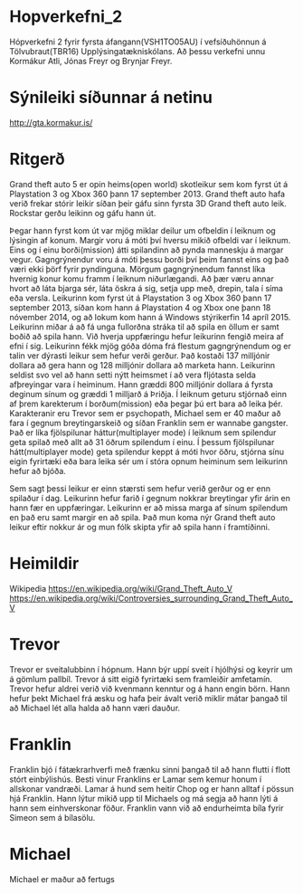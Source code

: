 # Hopverkefni_2
Hópverkefni 2 fyrir fyrsta áfangann(VSH1TO05AU) í vefsíðuhönnun á Tölvubraut(TBR16) Upplýsingatækniskólans.
Að þessu verkefni unnu Kormákur Atli, Jónas Freyr og Brynjar Freyr.
# Sýnileiki síðunnar á netinu
http://gta.kormakur.is/

# Ritgerð
Grand theft auto 5 er opin heims(open world) skotleikur sem kom fyrst út á Playstation 3 og Xbox 360 þann 17 september 2013. Grand theft auto hafa verið frekar stórir leikir síðan þeir gáfu sinn fyrsta 3D Grand theft auto leik. Rockstar gerðu leikinn og gáfu hann út. 

Þegar hann fyrst kom út var mjög miklar deilur um ofbeldin í leiknum og lýsingin af konum. Margir voru á móti því hversu mikið ofbeldi var í leiknum. Eins og í einu borði(mission) átti spilandinn að pynda manneskju á margar vegur. Gagngrýnendur voru á móti þessu borði því þeim fannst eins og það væri ekki þörf fyrir pyndinguna. Mörgum gagngrýnendum fannst líka hvernig konur komu framm í leiknum niðurlægandi. Að þær væru annar hvort að láta bjarga sér, láta öskra á sig, setja upp með, drepin, tala í síma eða versla. Leikurinn kom fyrst út á Playstation 3 og Xbox 360 þann 17 september 2013, síðan kom hann á Playstation 4 og Xbox one þann 18 nóvember 2014, og að lokum kom hann á Windows stýrikerfin 14 apríl 2015. Leikurinn miðar á að fá unga fullorðna stráka til að spila en öllum er samt boðið að spila hann. Við hverja uppfæringu hefur leikurinn fengið meira af efni í sig. Leikurinn fékk mjög góða dóma frá flestum gagngrýnendum og er talin ver dýrasti leikur sem hefur verði gerður. Það kostaði 137 milljónir dollara að gera hann og 128 milljónir dollara að marketa hann. Leikurinn seldist svo vel að hann setti nýtt heimsmet í að vera fljótasta selda afþreyingar vara í heiminum. Hann græddi 800 milljónir dollara á fyrsta deginum sínum og græddi 1 milljarð á Þriðja. Í leiknum geturu stjórnað einn af þrem karekterum í borðum(mission) eða þegar þú ert bara að leika þér. Karakteranir eru Trevor sem er psychopath, Michael sem er 40 maður að fara í gegnum breytingarskeið og síðan Franklin sem er wannabe gangster. Það er líka fjölspilunar háttur(multiplayer mode) í leiknum sem spilendur geta spilað með allt að 31 öðrum spilendum í einu. Í þessum fjölspilunar hátt(multiplayer mode) geta spilendur keppt á móti hvor öðru, stjórna sínu eigin fyrirtæki eða bara leika sér um í stóra opnum heiminum sem leikurinn hefur að bjóða.

Sem sagt þessi leikur er einn stærsti sem hefur verið gerður og er enn spilaður í dag. Leikurinn hefur farið í gegnum nokkrar breytingar yfir árin en hann fær en uppfæringar. Leikurinn er að missa marga af sínum spilendum en það eru samt margir en að spila. Það mun koma nýr Grand theft auto leikur eftir nokkur ár og mun fólk skipta yfir að spila hann í framtíðinni.



# Heimildir
Wikipedia
https://en.wikipedia.org/wiki/Grand_Theft_Auto_V
https://en.wikipedia.org/wiki/Controversies_surrounding_Grand_Theft_Auto_V


# Trevor

Trevor er sveitalubbinn í hópnum. Hann býr uppí sveit í hjólhýsi og keyrir um á gömlum pallbíl. Trevor á sitt eigið fyrirtæki sem framleiðir amfetamín. Trevor hefur aldrei verið við kvenmann kenntur og á hann engin börn. Hann hefur þekt Michael frá æsku og hafa þeir ávalt verið miklir mátar þangað til að Michael lét alla halda að hann væri dauður.

# Franklin 

Franklin bjó í fátækrarhverfi með frænku sinni þangað til að hann flutti í flott stórt einbýlishús. Besti vinur Franklins er Lamar sem kemur honum í allskonar vandræði. Lamar á hund sem heitir Chop og er hann alltaf í pössun hjá Franklin. Hann lýtur mikið upp til Michaels og má segja að hann lýti á hann sem einhverskonar föður. Franklin vann við að endurheimta bíla fyrir Simeon sem á bílasölu.

# Michael

Michael er maður að fertugs

